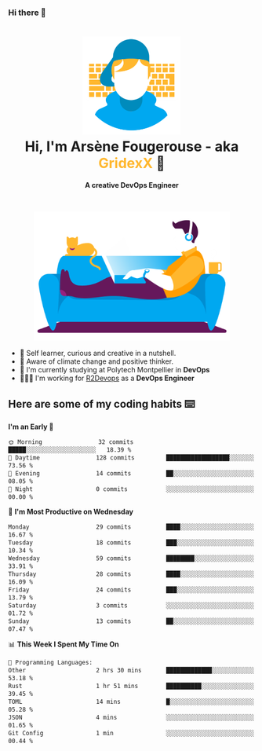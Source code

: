 ### Hi there 👋

<!--
**GridexX/gridexx** is a ✨ _special_ ✨ repository because its `README.md` (this file) appears on your GitHub profile.

Here are some ideas to get you started:

- 🔭 I’m currently working on ...
- 🌱 I’m currently learning ...
- 👯 I’m looking to collaborate on ...
- 🤔 I’m looking for help with ...
- 💬 Ask me about ...
- 📫 How to reach me: ...
- 😄 Pronouns: ...
- ⚡ Fun fact: ...
-->


<!-- Header -->
<h1 align="center">
  <img src="./images/user_profile.png" width="200">
  <br>
  Hi, I'm Arsène Fougerouse - aka <span style="color:#ffb72e">GridexX</span> 👋
</h1>


<p align="center">
  <b>A creative DevOps Engineer </b>
</p>
<br/>
<p align="center">
  <img src="./images/man_couch.png" width="400">
</p>

- 🎨 Self learner, curious and creative in a nutshell. 
- 🌱 Aware of climate change and positive thinker.
- 📕 I'm currently studying at Polytech Montpellier in **DevOps**
- 👨🏻‍💻 I'm working for [R2Devops](https://r2devops.io) as a **DevOps Engineer**


## Here are some of my coding habits ⌨️

<!-- Add a section about tech and Ops stack
  Like this one : https://github.com/Xanthus58#-tech-stack
-->
<!--START_SECTION:waka-->
**I'm an Early 🐤** 

```text
🌞 Morning                32 commits          █████░░░░░░░░░░░░░░░░░░░░   18.39 % 
🌆 Daytime                128 commits         ██████████████████░░░░░░░   73.56 % 
🌃 Evening                14 commits          ██░░░░░░░░░░░░░░░░░░░░░░░   08.05 % 
🌙 Night                  0 commits           ░░░░░░░░░░░░░░░░░░░░░░░░░   00.00 % 
```
📅 **I'm Most Productive on Wednesday** 

```text
Monday                   29 commits          ████░░░░░░░░░░░░░░░░░░░░░   16.67 % 
Tuesday                  18 commits          ███░░░░░░░░░░░░░░░░░░░░░░   10.34 % 
Wednesday                59 commits          ████████░░░░░░░░░░░░░░░░░   33.91 % 
Thursday                 28 commits          ████░░░░░░░░░░░░░░░░░░░░░   16.09 % 
Friday                   24 commits          ███░░░░░░░░░░░░░░░░░░░░░░   13.79 % 
Saturday                 3 commits           ░░░░░░░░░░░░░░░░░░░░░░░░░   01.72 % 
Sunday                   13 commits          ██░░░░░░░░░░░░░░░░░░░░░░░   07.47 % 
```


📊 **This Week I Spent My Time On** 

```text
💬 Programming Languages: 
Other                    2 hrs 30 mins       █████████████░░░░░░░░░░░░   53.18 % 
Rust                     1 hr 51 mins        ██████████░░░░░░░░░░░░░░░   39.45 % 
TOML                     14 mins             █░░░░░░░░░░░░░░░░░░░░░░░░   05.28 % 
JSON                     4 mins              ░░░░░░░░░░░░░░░░░░░░░░░░░   01.65 % 
Git Config               1 min               ░░░░░░░░░░░░░░░░░░░░░░░░░   00.44 % 
```


<!--END_SECTION:waka-->
